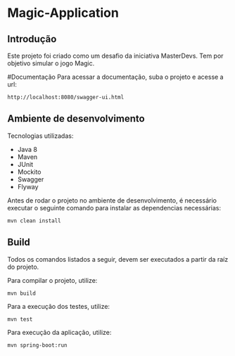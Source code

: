 # Magic-Application
## Introdução
Este projeto foi criado como um desafio da iniciativa MasterDevs. Tem por objetivo simular o jogo Magic.

#Documentação
Para acessar a documentação, suba o projeto e acesse a url:
```
http://localhost:8080/swagger-ui.html
```

## Ambiente de desenvolvimento
Tecnologias utilizadas:
* Java 8
* Maven
* JUnit
* Mockito
* Swagger
* Flyway
 
Antes de rodar o projeto no ambiente de desenvolvimento, é necessário executar o seguinte comando
para instalar as dependencias necessárias:
```
mvn clean install
```
## Build
Todos os comandos listados a seguir, devem ser executados a partir da raíz do projeto.

Para compilar o projeto, utilize:
```
mvn build
```

Para a execução dos testes, utilize:
```
mvn test
```

Para execução da aplicação, utilize:
```
mvn spring-boot:run
```